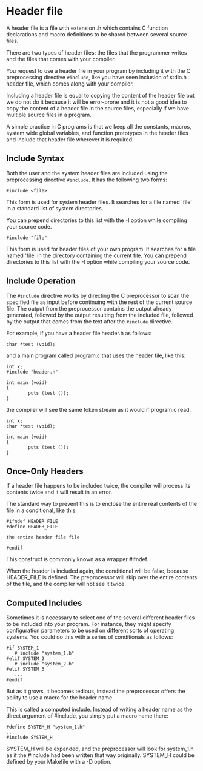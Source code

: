# Header file

A header file is a file with extension .h which contains C function declarations and macro definitions to be shared 
between several source files. 

There are two types of header files: the files that the programmer writes and the files that comes with your compiler.

You request to use a header file in your program by including it with the C preprocessing directive `#include`, like you 
have seen inclusion of stdio.h header file, which comes along with your compiler.

Including a header file is equal to copying the content of the header file but we do not do it because it will be 
error-prone and it is not a good idea to copy the content of a header file in the source files, especially if we have 
multiple source files in a program.

A simple practice in C programs is that we keep all the constants, macros, system wide global variables, and function 
prototypes in the header files and include that header file wherever it is required.

## Include Syntax

Both the user and the system header files are included using the preprocessing directive `#include`. It has the 
following two forms:

    #include <file>

This form is used for system header files. It searches for a file named 'file' in a standard list of system directories. 

You can prepend directories to this list with the -I option while compiling your source code.

    #include "file"

This form is used for header files of your own program. It searches for a file named 'file' in the directory containing 
the current file. You can prepend directories to this list with the -I option while compiling your source code.

## Include Operation

The `#include` directive works by directing the C preprocessor to scan the specified file as input before continuing 
with the rest of the current source file. The output from the preprocessor contains the output already generated, 
followed by the output resulting from the included file, followed by the output that comes from the text after the 
`#include` directive. 

For example, if you have a header file header.h as follows:

    char *test (void);

and a main program called program.c that uses the header file, like this:

```
int x;
#include "header.h"

int main (void)
{
        puts (test ());
}
```

the compiler will see the same token stream as it would if program.c read.

```
int x;
char *test (void);

int main (void)
{
        puts (test ());
}
```

## Once-Only Headers

If a header file happens to be included twice, the compiler will process its contents twice and it will result in an 
error. 

The standard way to prevent this is to enclose the entire real contents of the file in a conditional, like this:

```
#ifndef HEADER_FILE
#define HEADER_FILE

the entire header file file

#endif

```

This construct is commonly known as a wrapper #ifndef. 

When the header is included again, the conditional will be false, because HEADER_FILE is defined. 
The preprocessor will skip over the entire contents of the file, and the compiler will not see it twice.

## Computed Includes

Sometimes it is necessary to select one of the several different header files to be included into your program. 
For instance, they might specify configuration parameters to be used on different sorts of operating systems. You could 
do this with a series of conditionals as follows:

```
#if SYSTEM_1
   # include "system_1.h"
#elif SYSTEM_2
   # include "system_2.h"
#elif SYSTEM_3
   ...
#endif
```

But as it grows, it becomes tedious, instead the preprocessor offers the ability to use a macro for the header name. 

This is called a computed include. Instead of writing a header name as the direct argument of #include, you simply put 
a macro name there:

```
#define SYSTEM_H "system_1.h"
...
#include SYSTEM_H
```

SYSTEM_H will be expanded, and the preprocessor will look for system_1.h as if the #include had been written that way 
originally. SYSTEM_H could be defined by your Makefile with a -D option.
